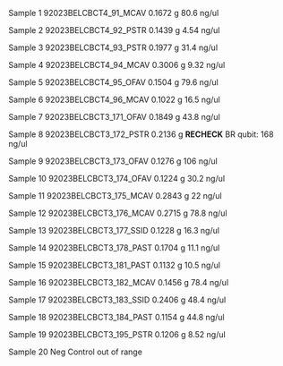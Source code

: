 Sample 1
92023BELCBCT4_91_MCAV
	 0.1672 g
	 80.6 ng/ul

Sample 2
92023BELCBCT4_92_PSTR
	 0.1439 g
	 4.54 ng/ul

Sample 3
92023BELCBCT4_93_PSTR
	 0.1977 g
	 31.4 ng/ul
	 
Sample 4
92023BELCBCT4_94_MCAV
	 0.3006 g
	 9.32 ng/ul
	 
Sample 5
92023BELCBCT4_95_OFAV
	 0.1504 g
	 79.6 ng/ul
	 
Sample 6
92023BELCBCT4_96_MCAV
	 0.1022 g
	 16.5 ng/ul
	 
Sample 7
92023BELCBCT3_171_OFAV
	 0.1849 g
	 43.8 ng/ul
	 
Sample 8
92023BELCBCT3_172_PSTR
	 0.2136 g
	 **RECHECK** 
	  BR qubit: 168 ng/ul
	 
Sample 9
92023BELCBCT3_173_OFAV
	 0.1276 g
	 106 ng/ul
	 
Sample 10
92023BELCBCT3_174_OFAV
	 0.1224 g
	 30.2 ng/ul
	 
Sample 11
92023BELCBCT3_175_MCAV
	 0.2843 g
	 22 ng/ul
	 
Sample 12
92023BELCBCT3_176_MCAV
	 0.2715 g
	 78.8 ng/ul
	 
Sample 13
92023BELCBCT3_177_SSID
	 0.1228 g
	 16.3 ng/ul
	 
Sample 14
92023BELCBCT3_178_PAST
	 0.1704 g
	 11.1 ng/ul
	 
Sample 15
92023BELCBCT3_181_PAST
	 0.1132 g
	 10.5 ng/ul
	 
Sample 16
92023BELCBCT3_182_MCAV
	 0.1456 g
	78.4  ng/ul
	 
Sample 17
92023BELCBCT3_183_SSID
	 0.2406 g
	 48.4 ng/ul
	 
Sample 18
92023BELCBCT3_184_PAST
	 0.1154 g
	 44.8 ng/ul
	 
Sample 19
92023BELCBCT3_195_PSTR
	 0.1206 g
	 8.52 ng/ul
	 
Sample 20
Neg Control
out of range